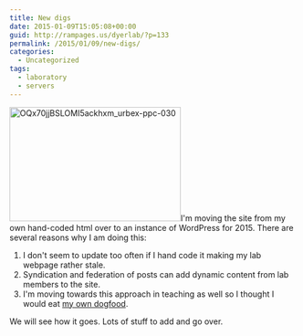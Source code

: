 ```yaml
---
title: New digs
date: 2015-01-09T15:05:08+00:00
guid: http://rampages.us/dyerlab/?p=133
permalink: /2015/01/09/new-digs/
categories:
  - Uncategorized
tags:
  - laboratory
  - servers
---
```

[<img class="aligncenter size-medium wp-image-126" src="http://rampages.us/dyerlab/wp-content/uploads/sites/4831/2015/01/OQx70jjBSLOMI5ackhxm_urbex-ppc-030-300x200.jpg" alt="OQx70jjBSLOMI5ackhxm_urbex-ppc-030" width="300" height="200" />](http://rampages.us/dyerlab/wp-content/uploads/sites/4831/2015/01/OQx70jjBSLOMI5ackhxm_urbex-ppc-030-e1420815682531.jpg)I'm moving the site from my own hand-coded html over to an instance of WordPress for 2015.  There are several reasons why I am doing this:

  1. I don't seem to update too often if I hand code it making my lab webpage rather stale.
  2. Syndication and federation of posts can add dynamic content from lab members to the site.
  3. I'm moving towards this approach in teaching as well so I thought I would eat [my own dogfood](http://en.wikipedia.org/wiki/Eating_your_own_dog_food).

We will see how it goes.  Lots of stuff to add and go over.